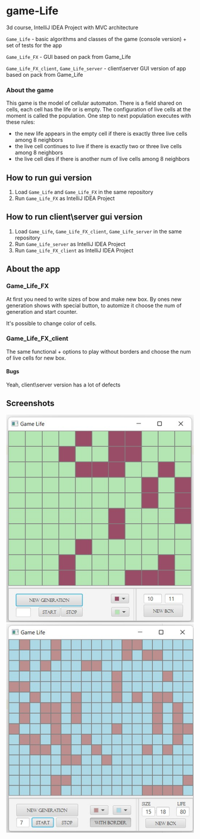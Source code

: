 # game-Life
3d course, IntelliJ IDEA Project with MVC architecture 

`Game_Life` - basic algorithms and classes of the game (console version) + set of tests for the app

`Game_Life_FX` - GUI based on pack from Game_Life

`Game_Life_FX_client`, `Game_Life_server` - client\server GUI version of app based on pack from Game_Life

### About the game
This game is the model of cellular automaton. There is a field shared on cells, each cell has the life or is empty. 
The configuration of live cells at the moment is called the population. One step to next population executes with these rules:
- the new life appears in the empty cell if there is exactly three live cells among 8 neighbors
- the live cell continues to live if there is exactly two or three live cells among 8 neighbors
- the live cell dies if there is another num of live cells among 8 neighbors 

## How to run gui version
1. Load `Game_Life` and `Game_Life_FX` in the same repository
2. Run `Game_Life_FX` as IntelliJ IDEA Project

## How to run client\server gui version
1. Load `Game_Life`, `Game_Life_FX_client`, `Game_Life_server` in the same repository
2. Run `Game_Life_server` as IntelliJ IDEA Project
3. Run `Game_Life_FX_client` as IntelliJ IDEA Project

## About the app
### Game_Life_FX
At first you need to write sizes of bow and make new box. By ones new generation shows with special button, 
to automize it choose the num of generation and start counter.

It's possible to change color of cells.

### Game_Life_FX_client
The same functional + options to play without borders and choose the num of live cells for new box.

#### Bugs
Yeah, client\server version has a lot of defects

## Screenshots
![](screenshots/simple_game_fx.jpg)
![](screenshots/client_server_game_fx.jpg)


